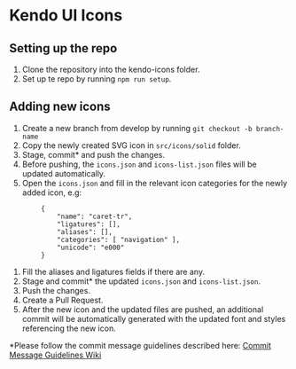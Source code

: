 # Kendo UI Icons

## Setting up the repo
1. Clone the repository into the kendo-icons folder.
1. Set up te repo by running `npm run setup`.

## Adding new icons

1. Create a new branch from develop by running `git checkout -b branch-name`
1. Copy the newly created SVG icon in `src/icons/solid` folder.
1. Stage, commit* and push the changes.
1. Before pushing, the `icons.json` and `icons-list.json` files will be updated automatically.
1. Open the `icons.json` and fill in the relevant icon categories for the newly added icon, e.g:

```
        {
            "name": "caret-tr",
            "ligatures": [],
            "aliases": [],
            "categories": [ "navigation" ],
            "unicode": "e000"
        }
```

1. Fill the aliases and ligatures fields if there are any.
1. Stage and commit* the updated `icons.json` and `icons-list.json`.
1. Push the changes.
1. Create a Pull Request.
1. After the new icon and the updated files are pushed, an additional commit will be automatically generated with the updated font and styles referencing the new icon.


*Please follow the commit message guidelines described here: [Commit Message Guidelines Wiki](https://github.com/telerik/kendo-themes/wiki/Commit-Message-Guidelines)
